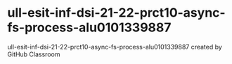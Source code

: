 # ull-esit-inf-dsi-21-22-prct10-async-fs-process-alu0101339887
ull-esit-inf-dsi-21-22-prct10-async-fs-process-alu0101339887 created by GitHub Classroom
